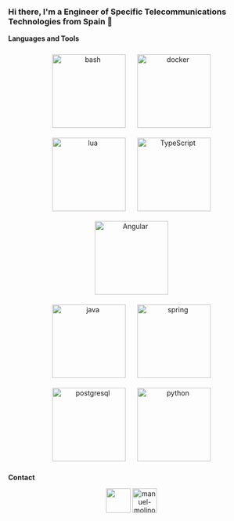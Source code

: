 <h3 align="left">Hi there, I'm a Engineer of Specific Telecommunications Technologies from Spain 👋</h3>


**Languages and Tools**
<p align="center">
	<img style="padding: 10px;" src="https://upload.wikimedia.org/wikipedia/commons/thumb/8/82/Gnu-bash-logo.svg/2560px-Gnu-bash-logo.svg.png" alt="bash" height="150"/>
	<img style="padding: 10px;" src="https://encrypted-tbn0.gstatic.com/images?q=tbn:ANd9GcTVFXBL1HxbgblpazOCPi9WD8pQnug5nj5sroGSUfI7&s" alt="docker"  height="150"/>
	<br/>
	<img style="padding: 10px;" src="https://upload.wikimedia.org/wikipedia/commons/6/6a/JavaScript-logo.png" alt="lua" height="150"/>
	<img style="padding: 10px;" src="https://upload.wikimedia.org/wikipedia/commons/thumb/4/4c/Typescript_logo_2020.svg/2048px-Typescript_logo_2020.svg.png" alt="TypeScript" height="150"/>
	<img style="padding: 10px;" src="https://upload.wikimedia.org/wikipedia/commons/thumb/c/cf/Angular_full_color_logo.svg/2048px-Angular_full_color_logo.svg.png" alt="Angular" height="150"/>
	<br/>
	<img style="padding: 10px;" src="https://cdn.worldvectorlogo.com/logos/java.svg" alt="java" height="150"/>
	<img style="padding: 10px;" src="https://upload.wikimedia.org/wikipedia/commons/thumb/4/44/Spring_Framework_Logo_2018.svg/1200px-Spring_Framework_Logo_2018.svg.png" alt="spring" height="150"/>
	<br/>
	<img style="padding: 10px;" src="https://miro.medium.com/v2/resize:fit:1400/1*hmEi6A370amv5FyE-HLfvw@2x.jpeg" alt="postgresql" height="150"/>
	<img style="padding: 10px;" src="https://upload.wikimedia.org/wikipedia/commons/thumb/c/c3/Python-logo-notext.svg/1200px-Python-logo-notext.svg.png" alt="python" height="150"/>
</p>


**Contact**
<p align="center">
	<a href="mailto:davidom51098@gmail.com" target="blank"><img align="center" src="https://www.pinclipart.com/picdir/big/447-4477875_mail-svg-icon-round-gmail-logo-png-clipart.png" height="50" /></a>
	<a href="https://www.linkedin.com/in/david-dom%C3%ADnguez-manrique/" target="blank"><img align="center" src="https://cdn.jsdelivr.net/npm/simple-icons@3.0.1/icons/linkedin.svg" alt="manuel-molinos-crespo-86a44399" height="50" /></a>
</p>
